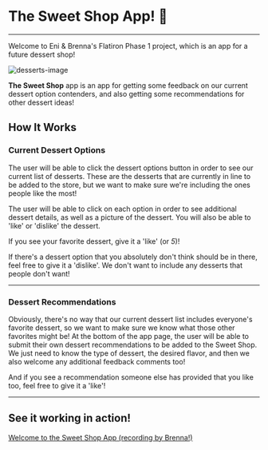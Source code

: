 # The Sweet Shop App! 🍰

---

Welcome to Eni & Brenna's Flatiron Phase 1 project, which is an app for a future dessert shop!

![desserts-image](https://www.clipartkey.com/mpngs/m/27-270500_cookies-transparent-background-transparent-background-desserts-clipart.png)

**The Sweet Shop** app is an app for getting some feedback on our current dessert option contenders, and also getting some recommendations for other dessert ideas!

## How It Works

### Current Dessert Options

The user will be able to click the dessert options button in order to see our current list of desserts. These are the desserts that are currently in line to be added to the store, but we want to make sure we're including the ones people like the most!

The user will be able to click on each option in order to see additional dessert details, as well as a picture of the dessert. You will also be able to 'like' or 'dislike' the dessert.

If you see your favorite dessert, give it a 'like' (or *5*)!

If there's a dessert option that you absolutely don't think should be in there, feel free to give it a 'dislike'. We don't want to include any desserts that people don't want!

---

### Dessert Recommendations

Obviously, there's no way that our current dessert list includes everyone's favorite dessert, so we want to make sure we know what those other favorites might be! At the bottom of the app page, the user will be able to submit their own dessert recommendations to be added to the Sweet Shop. We just need to know the type of dessert, the desired flavor, and then we also welcome any additional feedback comments too!

And if you see a recommendation someone else has provided that you like too, feel free to give it a 'like'!

---

## See it working in action!

<a href="https://youtu.be/P_sF25jPmJo">Welcome to the Sweet Shop App (recording by Brenna!)</a>
